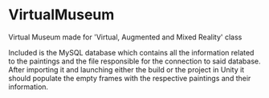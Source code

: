 # VirtualMuseum
Virtual Museum made for 'Virtual, Augmented and Mixed Reality' class

Included is the MySQL database which contains all the information related to the paintings and the file responsible for the connection to said database.
After importing it and launching either the build or the project in Unity it should populate the empty frames with the respective paintings and their information.
